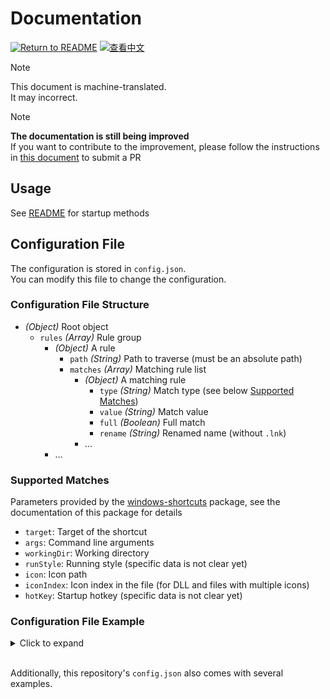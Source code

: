 # Documentation
[![Return to README](https://img.shields.io/badge/Return-README-blue?style=flat-square)](./README.en-US.md "Return to README")
[![查看中文](https://img.shields.io/badge/%E6%9F%A5%E7%9C%8B-%E4%B8%AD%E6%96%87-blue?style=flat-square)](./docs.zh-CN.md "查看中文")

> [!NOTE]
> This document is machine-translated.  
> It may incorrect.

> [!NOTE]
> **The documentation is still being improved**  
> If you want to contribute to the improvement, please follow the instructions in [this document](./../CONTRIBUTING.md#improve-documentation) to submit a PR


## Usage
See [README](./../README.md#installation) for startup methods  

## Configuration File
The configuration is stored in `config.json`.  
You can modify this file to change the configuration.  

### Configuration File Structure
- _(Object)_ Root object
  - `rules` _(Array)_ Rule group
      - _(Object)_ A rule
        - `path` _(String)_ Path to traverse (must be an absolute path)
        - `matches` _(Array)_ Matching rule list
          - _(Object)_ A matching rule
            - `type` _(String)_ Match type (see below [Supported Matches](#supported-matches))
            - `value` _(String)_ Match value
            - `full` _(Boolean)_ Full match
            - `rename` _(String)_ Renamed name (without `.lnk`)
          - ...
      - ...

### Supported Matches
Parameters provided by the [windows-shortcuts](https://www.npmjs.com/package/windows-shortcuts) package, see the documentation of this package for details

- `target`: Target of the shortcut
- `args`: Command line arguments
- `workingDir`: Working directory
- `runStyle`: Running style (specific data is not clear yet)
- `icon`: Icon path
- `iconIndex`: Icon index in the file (for DLL and files with multiple icons)
- `hotKey`: Startup hotkey (specific data is not clear yet)

### Configuration File Example

<details>
<summary>Click to expand</summary>

```json
{
    "rules": [
        {
            "path": "Path1",
            "matches": [
                {
                    "type": "target",
                    "value": "Target Address1",
                    "full": false,
                    "rename": "Rename1"
                },
                {
                    "type": "workingDir",
                    "value": "Working Directory1 (Exact Match)",
                    "full": true,
                    "rename": "Rename2"
                }
            ]
        },
        {
            "path": "Path2",
            "matches": [
                {
                    "type": "icon",
                    "value": "Icon Path1",
                    "full": false,
                    "rename": "Rename3"
                }
            ]
        }
    ]
}
```

</details>
<br />

Additionally, this repository's `config.json` also comes with several examples.